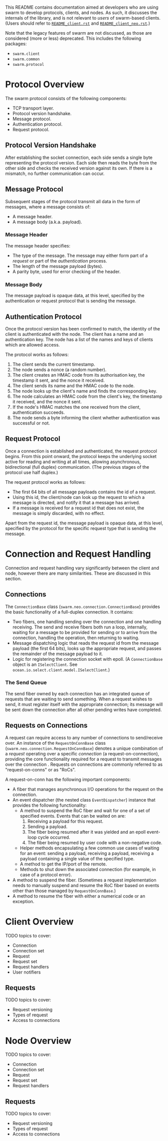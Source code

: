 This README contains documentation aimed at developers who are using swarm to
develop protocols, clients, and nodes. As such, it discusses the internals of
the library, and is not relevant to _users_ of swarm-based clients. (Users
should refer to [`README_client.rst`](README_client.rst) and
[`README_client_neo.rst`](README_client_neo.rst).)

Note that the legacy features of swarm are not discussed, as those are
considered (more or less) deprecated. This includes the following packages:
* `swarm.client`
* `swarm.common`
* `swarm.protocol`

# Protocol Overview

The swarm protocol consists of the following components:
* TCP transport layer.
* Protocol version handshake.
* Message protocol.
* Authentication protocol.
* Request protocol.

## Protocol Version Handshake

After establishing the socket connection, each side sends a single byte
representing the protocol version. Each side then reads the byte from the other
side and checks the received version against its own. If there is a mismatch,
no further communication can occur.

## Message Protocol

Subsequent stages of the protocol transmit all data in the form of messages,
where a message consists of:
* A message header.
* A message body (a.k.a. payload).

### Message Header

The message header specifies:
* The type of the message. The message may either form part of a _request_ or
  part of the _authentication_ process.
* The length of the message payload (bytes).
* A parity byte, used for error checking of the header.

### Message Body

The message payload is opaque data, at this level, specified by the
authentication or request protocol that is sending the message.

## Authentication Protocol

Once the protocol version has been confirmed to match, the identity of the
client is authenticated with the node. The client has a name and an
authentication key. The node has a list of the names and keys of clients which
are allowed access.

The protocol works as follows:
1. The client sends the current timestamp.
2. The node sends a nonce (a random number).
3. The client creates an HMAC code from its authorisation key, the timestamp it
   sent, and the nonce it received.
4. The client sends its name and the HMAC code to the node.
5. The node looks up the client's name and finds the corresponding key.
6. The node calculates an HMAC code from the client's key, the timestamp it
   received, and the nonce it sent.
7. If the node's HMAC matches the one received from the client, authentication
   succeeds.
8. The node sends a byte informing the client whether authentication was
   successful or not.

## Request Protocol

Once a connection is established and authenticated, the request protocol begins.
From this point onward, the protocol keeps the underlying socket active for
reading and writing at all times, allowing asynchronous, bidirectional (full
duplex) communication. (The previous stages of the protocol use half duplex.)

The request protocol works as follows:
* The first 64 bits of all message payloads contains the id of a request.
* Using this id, the client/node can look up the request to which a message is
  directed, and notify it that a message has arrived.
* If a message is received for a request id that does not exist, the message is
  simply discarded, with no effect.

Apart from the request id, the message payload is opaque data, at this level,
specified by the protocol for the specific request type that is sending the
message.

# Connection and Request Handling

Connection and request handling vary significantly between the client and node,
however there are many similarities. These are discussed in this section.

## Connections

The `ConnectionBase` class (`swarm.neo.connection.ConnectionBase`) provides the
basic functionality of a full-duplex connection. It contains:
* Two fibers, one handling sending over the connection and one handling
  receiving. The send and receive fibers both run a loop, internally, waiting
  for a message to be provided for sending or to arrive from the connection,
  handling the operation, then returning to waiting.
* Message dispatching logic that reads the request id from the message payload
  (the first 64 bits), looks up the appropriate request, and passes the
  remainder of the message payload to it.
* Logic for registering the connection socket with epoll. (A `ConnectionBase`
  object is an `ISelectClient`. See
  `ocean.io.select.client.model.ISelectClient`.)

### The Send Queue

The send fiber owned by each connection has an integrated queue of requests that
are waiting to send something. When a request wishes to send, it must register
itself with the appropriate connection; its message will be sent down the
connection after all other pending writes have completed.

## Requests on Connections

A request can require access to any number of connections to send/receive over.
An instance of the `RequestOnConnBase` class
(`swarm.neo.connection.RequestOnConnBase`) denotes a unique combination of a
_request_ operating over a specific _connection_ (a request-on-connection),
providing the core functionality required for a request to transmit messages
over the connection . Requests on connections are commonly referred to as
"request-on-conns" or as "RoCs".

A request-on-conn has the following important components:
* A fiber that manages asynchronous I/O operations for the request on the
  connection.
* An event dispatcher (the nested class `EventDispatcher`) instance that
  provides the following functionality:
  - A method to suspend the RoC fiber and wait for one of a set of specified
    events. Events that can be waited on are:
    1. Receiving a payload for this request.
    2. Sending a payload.
    3. The fiber being resumed after it was yielded and an epoll event-loop
       cycle occurred.
    4. The fiber being resumed by user code with a non-negative code.
  - Helper methods encapsulating a few common use cases of waiting for an event:
    sending a payload, receiving a payload, receiving a payload containing a
    single value of the specified type.
  - A method to get the IP/port of the remote.
  - Methods to shut down the associated connection (for example, in case of a
    protocol error).
* A method to suspend the fiber. (Sometimes a request implementation needs to
  manually suspend and resume the RoC fiber based on events other than those
  managed by `RequestOnConnBase`.)
* A method to resume the fiber with either a numerical code or an exception.

# Client Overview

TODO topics to cover:
* Connection
* Connection set
* Request
* Request set
* Request handlers
* User notifiers

## Requests

TODO topics to cover:
* Request versioning
* Types of request
* Access to connections

# Node Overview

TODO topics to cover:
* Connection
* Connection set
* Request
* Request set
* Request handlers

## Requests

TODO topics to cover:
* Request versioning
* Types of request
* Access to connections
